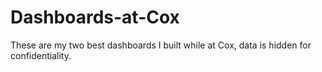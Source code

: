 # Dashboards-at-Cox
These are my two best dashboards I built while at Cox, data is hidden for confidentiality. 
